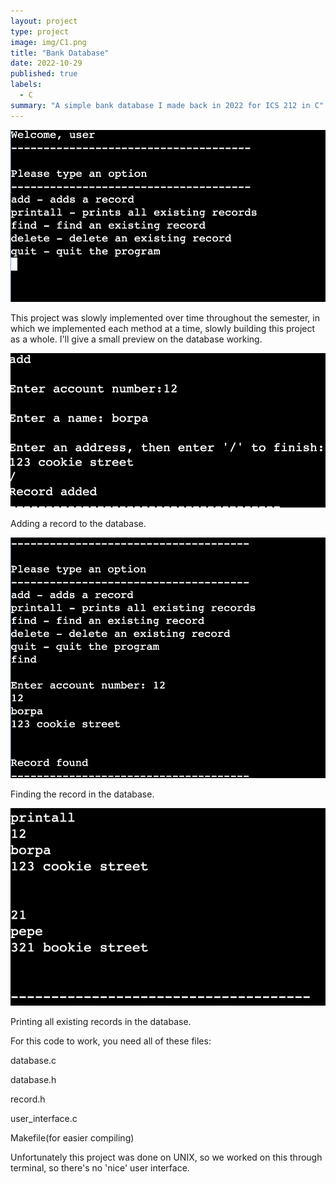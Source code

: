 ```yaml
---
layout: project
type: project
image: img/C1.png
title: "Bank Database"
date: 2022-10-29
published: true
labels:
  - C
summary: "A simple bank database I made back in 2022 for ICS 212 in C"
---
```


<img class="img-fluid" src="../img/welcome1.png">


This project was slowly implemented over time throughout the semester, in which we implemented each method at a time, slowly building this project as a whole.  I'll give a small preview on the database working.


<img class="img-fluid" src="../img/add1.png">

Adding a record to the database.


<img class="img-fluid" src="../img/find1.png">

Finding the record in the database.


<img class="img-fluid" src="../img/printall1.png">

Printing all existing records in the database.


For this code to work, you need all of these files:

database.c

database.h

record.h

user_interface.c

Makefile(for easier compiling)


Unfortunately this project was done on UNIX, so we worked on this through terminal, so there's no 'nice' user interface.  



